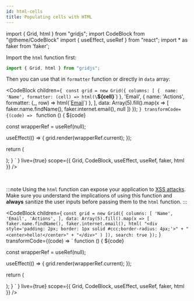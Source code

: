 ```yaml
---
id: html-cells
title: Populating cells with HTML
---
```


import { Grid, html } from "gridjs";
import CodeBlock from "@theme/CodeBlock"
import { useEffect, useRef } from "react";
import * as faker from 'faker';

Import the `html` function first:

```js
import { Grid, html } from "gridjs";
```

Then you can use that in `formatter` function or directly in `data` array:

<CodeBlock children={
`
const grid = new Grid({
  columns: [
      { 
        name: 'Name',
        formatter: (cell) => html(\`<b>\${cell}</b>\`)
      },
      'Email',
      { 
        name: 'Actions',
        formatter: (_, row) => html(\`<a href='mailto:\${row.cells[1].data}'>Email</a>\`)
      },
   ],
  data: Array(5).fill().map(x => [
    faker.name.findName(),
    faker.internet.email(),
    null
  ])
});
`
}
 transformCode={(code) => 
`
function () {
  ${code}
 
  const wrapperRef = useRef(null);
   
  useEffect(() => {
    grid.render(wrapperRef.current);
  });
  
  return (
    <div ref={wrapperRef} />
  );
}
`
} live={true} scope={{ Grid, CodeBlock, useEffect, useRef, faker, html }} />

<br/>

:::note
Using the `html` function can expose your application to [XSS attacks](https://en.wikipedia.org/wiki/Cross-site_scripting).
Make sure you understand the implications of using this function and **always** sanitize the user inputs before passing them
to the `html` function.
:::

<CodeBlock children={
`
const grid = new Grid({
  columns: [
    'Name',
    'Email',
    'Actions',
  ],
  data: Array(5).fill().map(x => [
    faker.name.findName(),
    faker.internet.email(),
    html(
      "<div style='padding: 2px; border: 1px solid #ccc;border-radius: 4px;'>" +
        "<center>hello!</center>" +
      "</div>"
    )
  ]),
  search: true
});
`
}
 transformCode={(code) => 
`
function () {
  ${code}
 
  const wrapperRef = useRef(null);
   
  useEffect(() => {
    grid.render(wrapperRef.current);
  });
  
  return (
    <div ref={wrapperRef} />
  );
}
`
} live={true} scope={{ Grid, CodeBlock, useEffect, useRef, faker, html }} />
